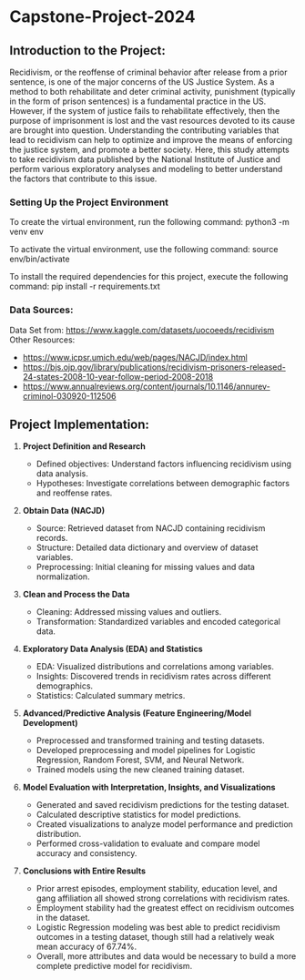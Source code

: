 # Capstone-Project-2024

## Introduction to the Project: 
Recidivism, or the reoffense of criminal behavior after release from a prior sentence, is one of the major concerns of the US Justice System. As a method to both rehabilitate and deter criminal activity, punishment (typically in the form of prison sentences) is a fundamental practice in the US. However, if the system of justice fails to rehabilitate effectively, then the purpose of imprisonment is lost and the vast resources devoted to its cause are brought into question. Understanding the contributing variables that lead to recidivism can help to optimize and improve the means of enforcing the justice system, and promote a better society. Here, this study attempts to take recidivism data published by the National Institute of Justice and perform various exploratory analyses and modeling to better understand the factors that contribute to this issue.

### Setting Up the Project Environment
To create the virtual environment, run the following command:
python3 -m venv env 

To activate the virtual environment, use the following command:
source env/bin/activate 

To install the required dependencies for this project, execute the following command:
pip install -r requirements.txt 

### Data Sources: 
Data Set from: https://www.kaggle.com/datasets/uocoeeds/recidivism  
Other Resources: 
- https://www.icpsr.umich.edu/web/pages/NACJD/index.html 
- https://bjs.ojp.gov/library/publications/recidivism-prisoners-released-24-states-2008-10-year-follow-period-2008-2018 
- https://www.annualreviews.org/content/journals/10.1146/annurev-criminol-030920-112506 

## Project Implementation: 

1. **Project Definition and Research**
   - Defined objectives: Understand factors influencing recidivism using data analysis.
   - Hypotheses: Investigate correlations between demographic factors and reoffense rates.

2. **Obtain Data (NACJD)**
   - Source: Retrieved dataset from NACJD containing recidivism records.
   - Structure: Detailed data dictionary and overview of dataset variables.
   - Preprocessing: Initial cleaning for missing values and data normalization.

3. **Clean and Process the Data**
   - Cleaning: Addressed missing values and outliers.
   - Transformation: Standardized variables and encoded categorical data.

4. **Exploratory Data Analysis (EDA) and Statistics**
   - EDA: Visualized distributions and correlations among variables.
   - Insights: Discovered trends in recidivism rates across different demographics.
   - Statistics: Calculated summary metrics.

5. **Advanced/Predictive Analysis (Feature Engineering/Model Development)**
   - Preprocessed and transformed training and testing datasets.
   - Developed preprocessing and model pipelines for Logistic Regression, Random Forest, SVM, and Neural Network.
   - Trained models using the new cleaned training dataset.

6. **Model Evaluation with Interpretation, Insights, and Visualizations**
   - Generated and saved recidivism predictions for the testing dataset.
   - Calculated descriptive statistics for model predictions.
   - Created visualizations to analyze model performance and prediction distribution.
   - Performed cross-validation to evaluate and compare model accuracy and consistency.

7. **Conclusions with Entire Results**
   - Prior arrest episodes, employment stability, education level, and gang affiliation all showed strong correlations with recidivism rates.
   - Employment stability had the greatest effect on recidivism outcomes in the dataset.
   - Logistic Regression modeling was best able to predict recidivism outcomes in a testing dataset, though still had a relatively weak mean accuracy of 67.74%.
   - Overall, more attributes and data would be necessary to build a more complete predictive model for recidivism.




